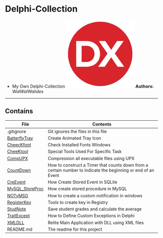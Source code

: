 # Delphi-Collection
- My Own Delphi-Collection
![](Delphi-Collection.jpg)
**Authors:**  *WalWalWalides*
------

## Contains

| File | Contents | 
| --- | --- |
| .gitignore | Git ignores the files in this file |
|[BatterflyTray](https://github.com/walwalwalides/Delphi-Collection/tree/master/BatterflyTray)|Create Animated Tray Icon|
|[CheecKfont](https://github.com/walwalwalides/Delphi-Collection/tree/master/CheecKfont)|Check Installed Fonts Windows|
|[CheeKtool](https://github.com/walwalwalides/Delphi-Collection/tree/master/CheeKtool)|Special Tools Used For Specific Task|
|[CompUPX](https://github.com/walwalwalides/Delphi-Collection/tree/master/CompUPX)|Compression all executable files using UPX|
|[CountDown](https://github.com/walwalwalides/Delphi-Collection/tree/master/CountDown)|How to construct a Timer that counts down from a certain number to indicate the beginning or end of an Event|
|[CreEvent](https://github.com/walwalwalides/Delphi-Collection/tree/master/CreEvent)|How Create Stored Event in SQLite|
|[MySQL_StoreProc](https://github.com/walwalwalides/Delphi-Collection/tree/master/MySQL_StoreProc)|How create stored procedure in MySQL|
|[NOTyMSG](https://github.com/walwalwalides/Delphi-Collection/tree/master/NOTyMSG])|How to create a custom notification in windows|
|[RegisterKey](https://github.com/walwalwalides/Delphi-Collection/tree/master/RegisterKey)|Tools to create key in Registry |
|[StudNote](https://github.com/walwalwalides/Delphi-Collection/tree/master/StudNote)|Save student grades and calculate the average|
|[TraitExcept](https://github.com/walwalwalides/Delphi-Collection/tree/master/TraitExcept)|How to Define Custom Exceptions in Delphi|
|[XMLDLL](https://github.com/walwalwalides/Delphi-Collection/tree/master/XMLDLL)|Relite Main Application with DLL using XML files|
| README.md | The readme for this project

